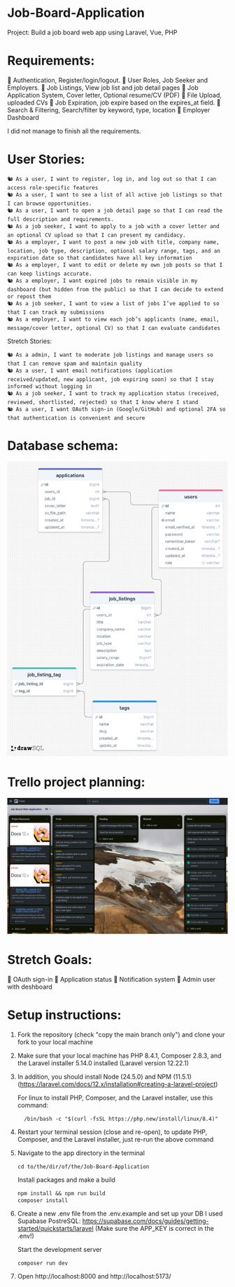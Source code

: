 # Job-Board-Application

Project: Build a job board web app using Laravel, Vue, PHP

# Requirements:

🎯 Authentication, Register/login/logout.
🎯 User Roles, Job Seeker and Employers.
🏹 Job Listings, View job list and job detail pages
🏹 Job Application System, Cover letter, Optional resume/CV (PDF)
🏹 File Upload, uploaded CVs
🏹 Job Expiration, job expire based on the expires_at field.
🏹 Search & Filtering, Search/filter by keyword, type, location
🏹 Employer Dashboard

I did not manage to finish all the requirements.

# User Stories:

    🐿️ As a user, I want to register, log in, and log out so that I can access role-specific features
    🐿️ As a user, I want to see a list of all active job listings so that I can browse opportunities.
    🐿️ As a user, I want to open a job detail page so that I can read the full description and requirements.
    🐿️ As a job seeker, I want to apply to a job with a cover letter and an optional CV upload so that I can present my candidacy.
    🐿️ As a employer, I want to post a new job with title, company name, location, job type, description, optional salary range, tags, and an expiration date so that candidates have all key information
    🐿️ As a employer, I want to edit or delete my own job posts so that I can keep listings accurate.
    🐿️ As a employer, I want expired jobs to remain visible in my dashboard (but hidden from the public) so that I can decide to extend or repost them
    🐿️ As a job seeker, I want to view a list of jobs I’ve applied to so that I can track my submissions
    🐿️ As a employer, I want to view each job’s applicants (name, email, message/cover letter, optional CV) so that I can evaluate candidates

Stretch Stories:

    🐿️ As a admin, I want to moderate job listings and manage users so that I can remove spam and maintain quality
    🐿️ As a user, I want email notifications (application received/updated, new applicant, job expiring soon) so that I stay informed without logging in
    🐿️ As a job seeker, I want to track my application status (received, reviewed, shortlisted, rejected) so that I know where I stand
    🐿️ As a user, I want OAuth sign-in (Google/GitHub) and optional 2FA so that authentication is convenient and secure

<!-- # Wireframe: -->

# Database schema:

![](https://github.com/d-g-Szabo/Job-Board-Application/blob/434c58a6f939b105e7a92fe3be0999eb1df8bb51/public/job_listing_webapp_db_schema.png)

# Trello project planning:

![](https://github.com/d-g-Szabo/Job-Board-Application/blob/434c58a6f939b105e7a92fe3be0999eb1df8bb51/public/trello.png)

# Stretch Goals:

🏹 OAuth sign-in
🏹 Application status
🏹 Notification system
🏹 Admin user with deshboard

<!-- # Reflections:

- What went really well, and what could have gone better?

- Useful external sources that helped me complete the assignment (e.g Youtube tutorials).

- Errors or bugs I encountered while completing your assignment. -->

# Setup instructions:

1.  Fork the repository (check "copy the main branch only") and clone your fork to your local machine

2.  Make sure that your local machine has PHP 8.4.1, Composer 2.8.3, and the Laravel installer 5.14.0 installed (Laravel version 12.22.1)

3.  In addition, you should install Node (24.5.0) and NPM (11.5.1) (https://laravel.com/docs/12.x/installation#creating-a-laravel-project)

    For linux to install PHP, Composer, and the Laravel installer, use this command:

          /bin/bash -c "$(curl -fsSL https://php.new/install/linux/8.4)"

4.  Restart your terminal session (close and re-open), to update PHP, Composer, and the Laravel installer, just re-run the above command

5.  Navigate to the app directory in the terminal

        cd to/the/dir/of/the/Job-Board-Application

    Install packages and make a build

        npm install && npm run build
        composer install

6.  Create a new .env file from the .env.example and set up your DB
    I used Supabase PostreSQL: https://supabase.com/docs/guides/getting-started/quickstarts/laravel
    (Make sure the APP_KEY is correct in the .env!)

    Start the development server

        composer run dev

7.  Open http://localhost:8000 and http://localhost:5173/
